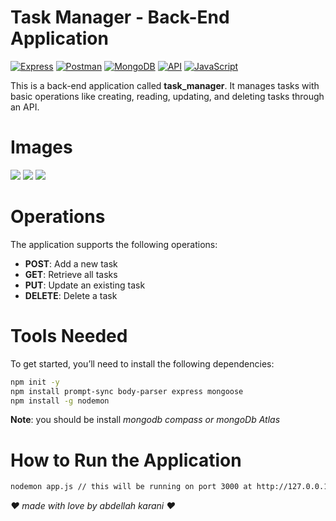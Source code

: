 # Task Manager - Back-End Application
[![Express](https://img.shields.io/badge/Express-000000?style=for-the-badge&logo=express&logoColor=white)](https://expressjs.com/)
[![Postman](https://img.shields.io/badge/Postman-FF6C37?style=for-the-badge&logo=postman&logoColor=white)](https://www.postman.com/)
[![MongoDB](https://img.shields.io/badge/MongoDB-47A248?style=for-the-badge&logo=mongodb&logoColor=white)](https://www.mongodb.com/)
[![API](https://img.shields.io/badge/API-00A8FF?style=for-the-badge&logo=api&logoColor=white)](https://www.ibm.com/cloud/api)
[![JavaScript](https://img.shields.io/badge/JavaScript-F7DF1E?style=for-the-badge&logo=javascript&logoColor=black)](https://developer.mozilla.org/en-US/docs/Web/JavaScript)

This is a back-end application called **task_manager**. It manages tasks with basic operations like creating, reading, updating, and deleting tasks through an API.

# Images
<img src="./imgs/Capture d&apos;écran 2024-12-27 123452.png">
<img src="./imgs/Capture d&apos;écran 2024-12-27 123505.png">
<img src="./imgs/Capture d&apos;écran 2024-12-27 123522.png">

# Operations
The application supports the following operations:
- **POST**: Add a new task
- **GET**: Retrieve all tasks
- **PUT**: Update an existing task
- **DELETE**: Delete a task

# Tools Needed
To get started, you’ll need to install the following dependencies:

```bash
npm init -y
npm install prompt-sync body-parser express mongoose
npm install -g nodemon
```

**Note**: you should be install *mongodb compass or mongoDb Atlas*

# How to Run the Application

```bash
nodemon app.js // this will be running on port 3000 at http://127.0.0.1:3000
```


*❤️ made with love by abdellah karani ❤️*

